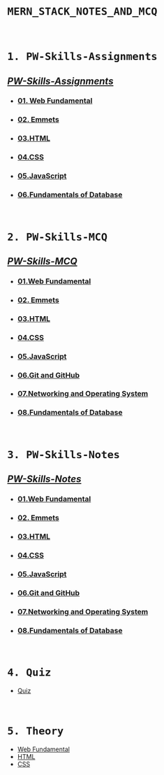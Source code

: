 # **`MERN_STACK_NOTES_AND_MCQ`**

<br>

# `1. PW-Skills-Assignments`
## [**_PW-Skills-Assignments_**](./PW-Skills-Assignments/ "PW-Skills-Assignments")
- ### [01. Web Fundamental](./PW-Skills-Assignments/01.%20Web%20Fundamental/ "Web Fundamental Assignments")
- ### [02. Emmets](./PW-Skills-Assignments/02.%20Emmets/ "Emmets Assignments")
- ### [03.HTML](./PW-Skills-Assignments/03.HTML/ "HTML Assignments")
- ### [04.CSS](./PW-Skills-Assignments/04.CSS/ "CSS Assignments")
- ### [05.JavaScript](./PW-Skills-Assignments/05.JavaScript/ "JavaScript Assignments")
- ### [06.Fundamentals of Database](./PW-Skills-Assignments/06.Fundamentals%20of%20Database/ "Fundamentals of Database")

<br>

# `2. PW-Skills-MCQ`
## [**_PW-Skills-MCQ_**](./PW-Skills-MCQ/ "PW-Skills-MCQ")
- ### [01.Web Fundamental](./PW-Skills-MCQ/01.Web%20Fundamental/ "Web Fundamental MCQ")
- ### [02. Emmets](./PW-Skills-MCQ/02.Emmets/ "Emmets MCQ")
- ### [03.HTML](./PW-Skills-MCQ/03.HTML/ "HTML MCQ")
- ### [04.CSS](./PW-Skills-MCQ/04.CSS/ "CSS MCQ")
- ### [05.JavaScript](./PW-Skills-MCQ/05.JavaScript/ "JavaScript MCQ")
- ### [06.Git and GitHub](./PW-Skills-MCQ/06.Git%20and%20GitHub/ "Git and GitHub MCQ")
- ### [07.Networking and Operating System](./PW-Skills-MCQ/07.Networking%20and%20Operating%20System/ "Networking and Operating System MCQ")
- ### [08.Fundamentals of Database](./PW-Skills-MCQ/08.Fundamentals%20of%20Database/ "Fundamentals of Database")

<br>

# `3. PW-Skills-Notes`
## [**_PW-Skills-Notes_**](./PW-Skills-Notes/01.%20Web-Fundamental/ "PW-Skills-Notes")
- ### [01.Web Fundamental](./PW-Skills-MCQ/01.Web%20Fundamental/ "Web Fundamental Notes")
- ### [02. Emmets](./PW-Skills-Notes/02.Emmets/ "Emmets Notes")
- ### [03.HTML](./PW-Skills-Notes/03.%20HTML/ "HTML Notes")
- ### [04.CSS](./PW-Skills-Notes/04.CSS/ "CSS Notes")
- ### [05.JavaScript](./PW-Skills-Notes/05.JavaScript/ "JavaScript Notes")
- ### [06.Git and GitHub](./PW-Skills-Notes/07.Networking/ "Git and GitHub Notes")
- ### [07.Networking and Operating System](./PW-Skills-Notes/07.Networking%20and%20Operating%20System/ "Networking and Operating System Notes")
- ### [08.Fundamentals of Database](./PW-Skills-Notes/08.Fundamentals%20of%20Database/ "Fundamentals of Database")

<br>

# `4. Quiz`
- [Quiz](./Quiz "Quiz")

<br>

# `5. Theory` 
- [Web Fundamental](./Theory/01.%20Web%20Fundamental "Web Fundamental")
- [HTML](./Theory/02.%20HTML "HTML")
- [CSS](./Theory/03.%20CSS/ "CSS")
